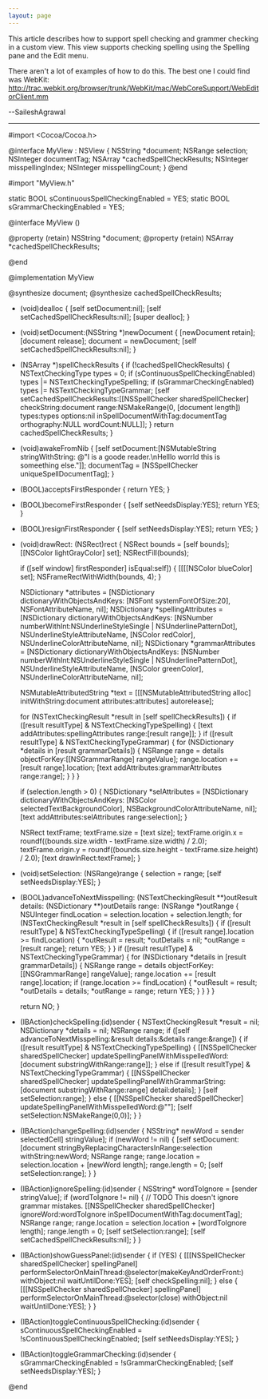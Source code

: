 ```yaml
---
layout: page
---
```


This article describes how to support spell checking and grammer checking in a custom view. This view supports checking spelling using the Spelling pane and the Edit menu.

There aren't a lot of examples of how to do this. The best one I could find was WebKit:
http://trac.webkit.org/browser/trunk/WebKit/mac/WebCoreSupport/WebEditorClient.mm

 --SaileshAgrawal

----

    
#import <Cocoa/Cocoa.h>

@interface MyView : NSView
{
  NSString *document;
  NSRange selection;
  NSInteger documentTag;
  NSArray *cachedSpellCheckResults;
  NSInteger misspellingIndex;
  NSInteger misspellingCount;
}
@end



    
#import "MyView.h"


static BOOL sContinuousSpellCheckingEnabled = YES;
static BOOL sGrammarCheckingEnabled = YES;


@interface MyView ()

@property (retain) NSString *document;
@property (retain) NSArray *cachedSpellCheckResults;

@end


@implementation MyView

@synthesize document;
@synthesize cachedSpellCheckResults;

- (void)dealloc
{
  [self setDocument:nil];
  [self setCachedSpellCheckResults:nil];
  [super dealloc];
}

- (void)setDocument:(NSString *)newDocument
{
  [newDocument retain];
  [document release];
  document = newDocument;
  [self setCachedSpellCheckResults:nil];
}

- (NSArray *)spellCheckResults
{
  if (!cachedSpellCheckResults) {
    NSTextCheckingType types = 0;
    if (sContinuousSpellCheckingEnabled)
      types |= NSTextCheckingTypeSpelling;
    if (sGrammarCheckingEnabled)
      types |= NSTextCheckingTypeGrammar;
    [self setCachedSpellCheckResults:[[NSSpellChecker sharedSpellChecker]
                   checkString:document
                         range:NSMakeRange(0, [document length])
                         types:types
                       options:nil
        inSpellDocumentWithTag:documentTag
                   orthography:NULL
                     wordCount:NULL]];
  }
  return cachedSpellCheckResults;
}

- (void)awakeFromNib
{
  [self setDocument:[NSMutableString stringWithString:
      @"I is a goode reader.\nHelllo worrld this is someething else."]];
  documentTag = [NSSpellChecker uniqueSpellDocumentTag];
}

- (BOOL)acceptsFirstResponder
{
  return YES;
}

- (BOOL)becomeFirstResponder
{
  [self setNeedsDisplay:YES];
  return YES;
}

- (BOOL)resignFirstResponder
{
  [self setNeedsDisplay:YES];
  return YES;
}

- (void)drawRect: (NSRect)rect
{
  NSRect bounds = [self bounds];
  [[NSColor lightGrayColor] set];
  NSRectFill(bounds);

  if ([self window] firstResponder] isEqual:self]) {
    [[[[NSColor blueColor] set];
    NSFrameRectWithWidth(bounds, 4);
  }

  NSDictionary *attributes = [NSDictionary dictionaryWithObjectsAndKeys:
      [NSFont systemFontOfSize:20], NSFontAttributeName,
      nil];
  NSDictionary *spellingAttributes = [NSDictionary dictionaryWithObjectsAndKeys:
      [NSNumber numberWithInt:NSUnderlineStyleSingle | NSUnderlinePatternDot], NSUnderlineStyleAttributeName,
      [NSColor redColor], NSUnderlineColorAttributeName,
      nil];
  NSDictionary *grammarAttributes = [NSDictionary dictionaryWithObjectsAndKeys:
      [NSNumber numberWithInt:NSUnderlineStyleSingle | NSUnderlinePatternDot], NSUnderlineStyleAttributeName,
      [NSColor greenColor], NSUnderlineColorAttributeName,
      nil];

  NSMutableAttributedString *text = [[[NSMutableAttributedString alloc]
      initWithString:document
          attributes:attributes] autorelease];

  for (NSTextCheckingResult *result in [self spellCheckResults]) {
    if ([result resultType] & NSTextCheckingTypeSpelling) {
      [text addAttributes:spellingAttributes range:[result range]];
    }
    if ([result resultType] & NSTextCheckingTypeGrammar) {
      for (NSDictionary *details in [result grammarDetails]) {
        NSRange range = details objectForKey:[[NSGrammarRange] rangeValue];
        range.location += [result range].location;
        [text addAttributes:grammarAttributes range:range];
      }
    }
  }

  if (selection.length > 0) {
    NSDictionary *selAttributes = [NSDictionary dictionaryWithObjectsAndKeys:
        [NSColor selectedTextBackgroundColor], NSBackgroundColorAttributeName,
        nil];
    [text addAttributes:selAttributes
                  range:selection];
  }

  NSRect textFrame;
  textFrame.size = [text size];
  textFrame.origin.x = roundf((bounds.size.width - textFrame.size.width) / 2.0);
  textFrame.origin.y = roundf((bounds.size.height - textFrame.size.height) / 2.0);
  [text drawInRect:textFrame];
}

- (void)setSelection: (NSRange)range
{
  selection = range;
  [self setNeedsDisplay:YES];
}

- (BOOL)advanceToNextMisspelling: (NSTextCheckingResult **)outResult
                         details: (NSDictionary **)outDetails
                           range: (NSRange *)outRange
{
  NSUInteger findLocation = selection.location + selection.length;
  for (NSTextCheckingResult *result in [self spellCheckResults]) {
    if ([result resultType] & NSTextCheckingTypeSpelling) {
      if ([result range].location >= findLocation) {
        *outResult = result;
        *outDetails = nil;
        *outRange = [result range];
        return YES;
      }
    }
    if ([result resultType] & NSTextCheckingTypeGrammar) {
      for (NSDictionary *details in [result grammarDetails]) {
        NSRange range = details objectForKey:[[NSGrammarRange] rangeValue];
        range.location += [result range].location;
        if (range.location >= findLocation) {
          *outResult = result;
          *outDetails = details;
          *outRange = range;
          return YES;
        }
      }
    }
  }

  return NO;
}

- (IBAction)checkSpelling:(id)sender
{
  NSTextCheckingResult *result = nil;
  NSDictionary *details = nil;
  NSRange range;
  if ([self advanceToNextMisspelling:&result
                             details:&details
                               range:&range]) {
    if ([result resultType] & NSTextCheckingTypeSpelling) {
      [[NSSpellChecker sharedSpellChecker]
          updateSpellingPanelWithMisspelledWord:[document substringWithRange:range]];
    } else if ([result resultType] & NSTextCheckingTypeGrammar) {
        [[NSSpellChecker sharedSpellChecker]
            updateSpellingPanelWithGrammarString:[document substringWithRange:range]
                                          detail:details];
    }
    [self setSelection:range];
  } else {
    [[NSSpellChecker sharedSpellChecker]
        updateSpellingPanelWithMisspelledWord:@""];
    [self setSelection:NSMakeRange(0,0)];
  }
}

- (IBAction)changeSpelling:(id)sender
{
  NSString* newWord = sender selectedCell] stringValue];
  if (newWord != nil) {
    [self setDocument:
      [document stringByReplacingCharactersInRange:selection
                                        withString:newWord;
    NSRange range;
    range.location = selection.location + [newWord length];
    range.length = 0;
    [self setSelection:range];
  }
}

- (IBAction)ignoreSpelling:(id)sender
{
  NSString* wordToIgnore = [sender stringValue];
  if (wordToIgnore != nil) {
    // TODO This doesn't ignore grammar mistakes.
    [[NSSpellChecker sharedSpellChecker]
                    ignoreWord:wordToIgnore
        inSpellDocumentWithTag:documentTag];
    NSRange range;
    range.location = selection.location + [wordToIgnore length];
    range.length = 0;
    [self setSelection:range];
    [self setCachedSpellCheckResults:nil];
  }
}

- (IBAction)showGuessPanel:(id)sender
{
  if (YES) {
    [[[NSSpellChecker sharedSpellChecker] spellingPanel]
        performSelectorOnMainThread:@selector(makeKeyAndOrderFront:)
                         withObject:nil
                      waitUntilDone:YES];
    [self checkSpelling:nil];
  } else {
    [[[NSSpellChecker sharedSpellChecker] spellingPanel]
        performSelectorOnMainThread:@selector(close)
                         withObject:nil
                      waitUntilDone:YES];
  }
}

- (IBAction)toggleContinuousSpellChecking:(id)sender
{
  sContinuousSpellCheckingEnabled = !sContinuousSpellCheckingEnabled;
  [self setNeedsDisplay:YES];
}

- (IBAction)toggleGrammarChecking:(id)sender
{
  sGrammarCheckingEnabled = !sGrammarCheckingEnabled;
  [self setNeedsDisplay:YES];
}

@end
